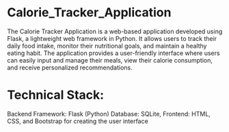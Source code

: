 # Calorie_Tracker_Application

The Calorie Tracker Application is a web-based application developed using Flask, a lightweight web framework in Python. 
It allows users to track their daily food intake, monitor their nutritional goals, and maintain a healthy eating habit. 
The application provides a user-friendly interface where users can easily input and manage their meals, view their calorie consumption, and receive personalized recommendations.

# Technical Stack:
Backend Framework: Flask (Python)
Database: SQLite,
Frontend: HTML, CSS, and Bootstrap for creating the user interface
